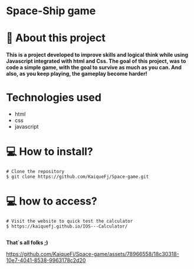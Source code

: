 # Space-Ship game

# 📕 About this project

#### This is a project developed to improve skills and logical think while using Javascript integrated with html and Css. The goal of this project, was to code a simple game, with the goal to survive as much as you can. And also, as you keep playing, the gameplay become harder!

# Technologies used

- html
- css
- javascript

# 💻 How to install?

```
# Clone the repository
$ git clone https://github.com/KaiqueFj/Space-game.git

```

# 💻 how to access?

```
# Visit the website to quick test the calculator
$ https://kaiquefj.github.io/IOS---Calculator/


```

**That´s all folks ;)**

https://github.com/KaiqueFj/Space-game/assets/78966558/18c30318-10e7-4041-8538-9963178c2d20
